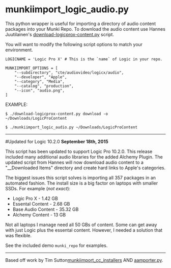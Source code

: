 munkiimport_logic_audio.py
===

This python wrapper is useful for importing a directory of audio content packages into your Munki Repo. To download the audio content use Hannes Juutilainen's [download-logicprox-content.py](https://github.com/hjuutilainen/adminscripts/blob/master/download-logicprox-content.py) script. 

You will want to modify the following script options to match your environment.

    LOGICNAME = 'Logic Pro X' # This is the `name` of Logic in your repo.
    
    MUNKIIMPORT_OPTIONS = [
        "--subdirectory", "cte/audiovideo/logicx/audio",    
        "--developer", "Apple",
        "--category", "Media",
        "--catalog", "production",
        "--icon", "audio.png",
    ]


EXAMPLE:

    $ ./download-logicprox-content.py download -o ~/Downloads/LogicProContent

    $ ./munkiimport_logic_audio.py ~/Downloads/LogicProContent

---

#Updated for Logic 10.2.0
**September 18th, 2015**

This script has been updated to support Logic Pro 10.2.0. This release included many additional audio libraries for the added Alchemy Plugin. The updated script from Hannes will now download audio content to a "__Downloaded Items" directory and create hard links to Apple's categories. 

The biggest issues this script solves is importing all 357 packages in an automated fashion. The install size is a big factor on laptops with smaller SSDs. For example (_not exact_):

* Logic Pro X - 1.42 GB
* Essental Content - 2.68 GB
* Base Audio Content - 35.32 GB
* Alchemy Content - 13 GB

Not all laptops I manage need all 50 GBs of content. Some can get away with just Logic plus the essental content. However, I needed a solution that was flexible. 

See the included demo ``munki_repo`` for examples.

---

Based off work by Tim Sutton[munkiimport_cc_installers](https://github.com/timsutton/aamporter/blob/master/scripts/munkiimport_cc_installers.py) AND [aamporter.py](https://github.com/timsutton/aamporter/blob/master/aamporter.py).   